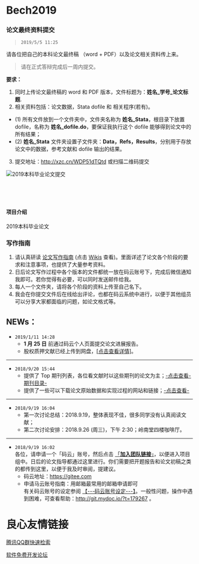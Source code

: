 # Bech2019

### 论文最终资料提交 

> `2019/5/5 11:25`

请各位把自己的本科论文最终稿 （word + PDF）以及论文相关资料传上来。

> 请在正式答辩完成后一周内提交。

**要求：**

1. 同时上传论文最终稿的 word 和 PDF 版本，文件标题为：**姓名_学号_论文标题**.
2. 相关资料包括：论文数据，Stata dofile 和 相关程序(若有)。
  - (1) 所有文件放到一个文件夹中，文件夹名称为 **姓名_Stata**，根目录下放置 dofile，名称为 **姓名_dofile.do**，要保证我执行这个 dofile 能够得到论文中的所有结果；
  - (2) **姓名_Stata** 文件夹设置子文件夹：**Data，Refs，Results**，分别用于存放论文中的数据，参考文献和 dofile 输出的结果。
3. 提交地址：http://xzc.cn/WDP51dTQtd 或扫描二维码提交

![2019本科毕业论文提交](https://gitee.com/uploads/images/2019/0505/112717_f42af674_1522177.png "2019本科毕业论文提交")



&emsp;

&emsp;

#### 项目介绍
2019本科毕业论文

### 写作指南
1. 请认真研读 [论文写作指南](https://gitee.com/arlionn/Thesis/wikis/Home)  (点击 [Wikis](https://gitee.com/arlionn/Thesis/wikis/Home) 查看)。里面详述了论文各个阶段的要求和注意事项，也提供了大量参考资料。
1. 日后论文写作过程中各个版本的文件都统一放在码云账号下，完成后微信通知我即可。若你觉得有必要，可以同时发送邮件给我。
1. 每人一个文件夹，请将各个阶段的资料上传至自己名下。
1. 我会在你提交文件后在线给出评论，也都在码云系统中进行，以便于其他组员可以分享大家都面临的问题，如论文格式等。


## NEWs：
- `2019/1/11 14:28`
  - **1 月 25 日** 前通过码云个人页面提交论文进展报告。
  - 股权质押文献已经上传到网盘，[[点击查看详情]](https://gitee.com/arlionn/Bech2019/blob/master/Data-Refs/%E8%82%A1%E6%9D%83%E8%B4%A8%E6%8A%BC%E5%8F%82%E8%80%83%E6%96%87%E7%8C%AE.md)。

---
- `2018/9/20 15:44`
  - 提供了 Top 期刊列表，各位看文献时以这些期刊的论文为主；[-点击查看-期刊目录-](https://gitee.com/arlionn/Thesis/wikis/%E6%9C%9F%E5%88%8A%E7%9B%AE%E5%BD%95.md?sort_id=784187)
  - 提供了一些可以下载论文原始数据和实现过程的网站和链接；[-点击查看-](https://gitee.com/arlionn/Thesis/wikis/%E5%8F%82%E8%80%83%E8%B5%84%E6%96%99-%E6%95%B0%E6%8D%AE%E7%AD%89.md?sort_id=784193)
  
---
- `2018/9/19 16:04`
  - 第一次讨论总结：2018.9.19，整体表现不佳，很多同学没有认真阅读文献；
  - 第二次讨论安排：2018.9.26 (周三)，下午 2:30；岭南堂四楼咖啡厅。
 
---
- `2018/9/19 16:02`  
  各位，请申请一个「码云」账号，然后点击 [「**加入团队链接**」](https://gitee.com/arlionn/Bech2019/invite_link?invite=61f32a90b60d1a5e6eb228e3417b126616ffefe37956fcd5b7993663152babc53dacf72771f41c23)，以便进入项目组中。日后的论文指导都通过这里进行。你们需要把开题报告和论文初稿之类的都传到这里，以便于我及时审阅，提建议。
  - 码云地址：https://gitee.com   
  - 申请马云账号指南：用邮箱最常用的邮箱申请即可   
  有关码云账号的设定参阅 [【---码云账号设定---】](https://gitee.com/arlionn/MBA2018/blob/master/001-%E5%86%99%E4%BD%9C%E6%8C%87%E5%8D%97/003-%E7%A0%81%E4%BA%91%E6%93%8D%E4%BD%9C%E6%8C%87%E5%8D%97.md)。一般性问题，操作中遇到困难，可查看帮助：http://git.mydoc.io/?t=179267 。



 # 良心友情链接

[腾讯QQ群快速检索](http://u.720life.cn/s/8cf73f7c)

[软件免费开发论坛](http://u.720life.cn/s/bbb01dc0)